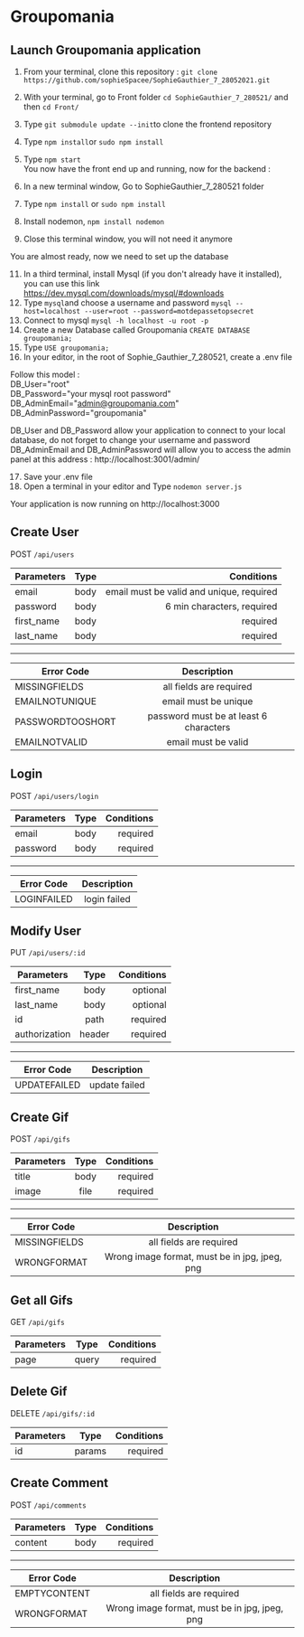 # Groupomania

## Launch Groupomania application

1. From your terminal, clone this repository :
   `git clone https://github.com/sophieSpacee/SophieGauthier_7_28052021.git`
2. With your terminal, go to Front folder
   `cd SophieGauthier_7_280521/` and then `cd Front/`
3. Type `git submodule update --init`to clone the frontend repository
4. Type `npm install`or `sudo npm install`
5. Type `npm start`
   <br/>
   You now have the front end up and running, now for the backend :
   <br/>

6. In a new terminal window, Go to SophieGauthier_7_280521 folder
7. Type `npm install` or `sudo npm install`
8. Install nodemon, `npm install nodemon`
9. Close this terminal window, you will not need it anymore
   <br/>

You are almost ready, now we need to set up the database
<br/>

11. In a third terminal, install Mysql (if you don't already have it installed), you can use this link https://dev.mysql.com/downloads/mysql/#downloads
12. Type `mysql`and choose a username and password `mysql --host=localhost --user=root --password=motdepassetopsecret`
13. Connect to mysql `mysql -h localhost -u root -p`
14. Create a new Database called Groupomania `CREATE DATABASE groupomania;`
15. Type `USE groupomania;`
16. In your editor, in the root of Sophie_Gauthier_7_280521, create a .env file <br/>

Follow this model : <br/>
DB_User="root"<br/>
DB_Password="your mysql root password"<br/>
DB_AdminEmail="admin@groupomania.com"<br/>
DB_AdminPassword="groupomania"<br/>

DB_User and DB_Password allow your application to connect to your local database, do not forget to change your username and password <br/>
DB_AdminEmail and DB_AdminPassword will allow you to access the admin panel at this address : http://localhost:3001/admin/

17. Save your .env file
18. Open a terminal in your editor and Type `nodemon server.js`

Your application is now running on http://localhost:3000

## Create User

POST `/api/users`

| Parameters | Type |                               Conditions |
| ---------- | :--: | ---------------------------------------: |
| email      | body | email must be valid and unique, required |
| password   | body |               6 min characters, required |
| first_name | body |                                 required |
| last_name  | body |                                 required |

---

| Error Code       |              Description               |
| ---------------- | :------------------------------------: |
| MISSINGFIELDS    |        all fields are required         |
| EMAILNOTUNIQUE   |          email must be unique          |
| PASSWORDTOOSHORT | password must be at least 6 characters |
| EMAILNOTVALID    |          email must be valid           |

## Login

POST `/api/users/login`

| Parameters | Type | Conditions |
| ---------- | :--: | ---------: |
| email      | body |   required |
| password   | body |   required |

---

| Error Code  | Description  |
| ----------- | :----------: |
| LOGINFAILED | login failed |

## Modify User

PUT `/api/users/:id`

| Parameters    |  Type  | Conditions |
| ------------- | :----: | ---------: |
| first_name    |  body  |   optional |
| last_name     |  body  |   optional |
| id            |  path  |   required |
| authorization | header |   required |

---

| Error Code   |  Description  |
| ------------ | :-----------: |
| UPDATEFAILED | update failed |

## Create Gif

POST `/api/gifs`

| Parameters | Type | Conditions |
| ---------- | :--: | ---------: |
| title      | body |   required |
| image      | file |   required |

---

| Error Code    |                  Description                  |
| ------------- | :-------------------------------------------: |
| MISSINGFIELDS |            all fields are required            |
| WRONGFORMAT   | Wrong image format, must be in jpg, jpeg, png |

## Get all Gifs

GET `/api/gifs`

| Parameters | Type  | Conditions |
| ---------- | :---: | ---------: |
| page       | query |   required |

## Delete Gif

DELETE `/api/gifs/:id`

| Parameters |  Type  | Conditions |
| ---------- | :----: | ---------: |
| id         | params |   required |

## Create Comment

POST `/api/comments`

| Parameters | Type | Conditions |
| ---------- | :--: | ---------: |
| content    | body |   required |

---

| Error Code   |                  Description                  |
| ------------ | :-------------------------------------------: |
| EMPTYCONTENT |            all fields are required            |
| WRONGFORMAT  | Wrong image format, must be in jpg, jpeg, png |
